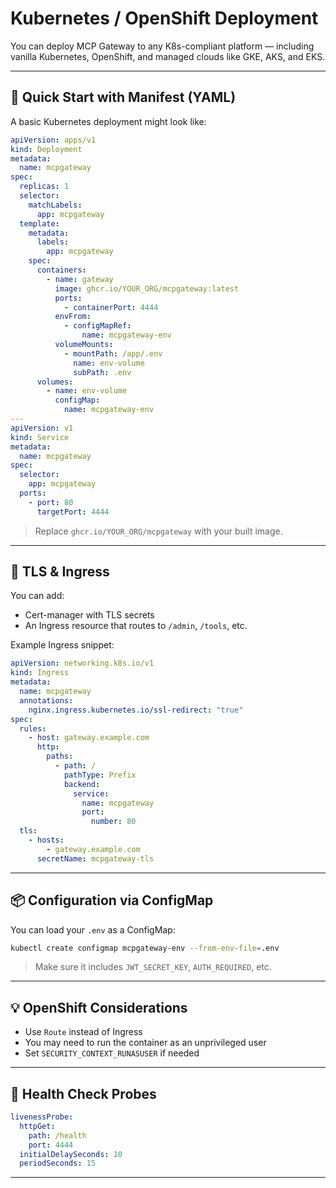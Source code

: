# Kubernetes / OpenShift Deployment

You can deploy MCP Gateway to any K8s-compliant platform — including vanilla Kubernetes, OpenShift, and managed clouds like GKE, AKS, and EKS.

---

## 🚀 Quick Start with Manifest (YAML)

A basic Kubernetes deployment might look like:

```yaml
apiVersion: apps/v1
kind: Deployment
metadata:
  name: mcpgateway
spec:
  replicas: 1
  selector:
    matchLabels:
      app: mcpgateway
  template:
    metadata:
      labels:
        app: mcpgateway
    spec:
      containers:
        - name: gateway
          image: ghcr.io/YOUR_ORG/mcpgateway:latest
          ports:
            - containerPort: 4444
          envFrom:
            - configMapRef:
                name: mcpgateway-env
          volumeMounts:
            - mountPath: /app/.env
              name: env-volume
              subPath: .env
      volumes:
        - name: env-volume
          configMap:
            name: mcpgateway-env
---
apiVersion: v1
kind: Service
metadata:
  name: mcpgateway
spec:
  selector:
    app: mcpgateway
  ports:
    - port: 80
      targetPort: 4444
```

> Replace `ghcr.io/YOUR_ORG/mcpgateway` with your built image.

---

## 🔐 TLS & Ingress

You can add:

* Cert-manager with TLS secrets
* An Ingress resource that routes to `/admin`, `/tools`, etc.

Example Ingress snippet:

```yaml
apiVersion: networking.k8s.io/v1
kind: Ingress
metadata:
  name: mcpgateway
  annotations:
    nginx.ingress.kubernetes.io/ssl-redirect: "true"
spec:
  rules:
    - host: gateway.example.com
      http:
        paths:
          - path: /
            pathType: Prefix
            backend:
              service:
                name: mcpgateway
                port:
                  number: 80
  tls:
    - hosts:
        - gateway.example.com
      secretName: mcpgateway-tls
```

---

## 📦 Configuration via ConfigMap

You can load your `.env` as a ConfigMap:

```bash
kubectl create configmap mcpgateway-env --from-env-file=.env
```

> Make sure it includes `JWT_SECRET_KEY`, `AUTH_REQUIRED`, etc.

---

## 💡 OpenShift Considerations

* Use `Route` instead of Ingress
* You may need to run the container as an unprivileged user
* Set `SECURITY_CONTEXT_RUNASUSER` if needed

---

## 🧪 Health Check Probes

```yaml
livenessProbe:
  httpGet:
    path: /health
    port: 4444
  initialDelaySeconds: 10
  periodSeconds: 15
```

---
